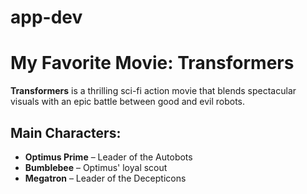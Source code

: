 # app-dev
# My Favorite Movie: **Transformers**
**Transformers** is a thrilling sci-fi action movie that blends spectacular visuals with an epic battle between good and evil robots.
## Main Characters:
- **Optimus Prime** – Leader of the Autobots
- **Bumblebee** – Optimus' loyal scout
- **Megatron** – Leader of the Decepticons


